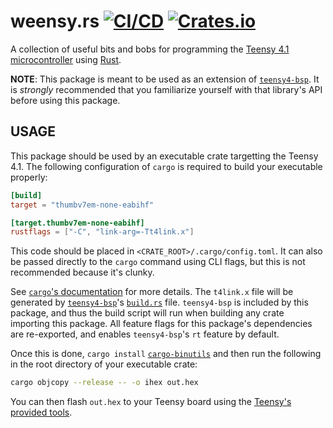 # weensy.rs [![CI/CD](https://github.com/speelbarrow/weensy.rs/actions/workflows/cicd.yml/badge.svg)](https://github.com/speelbarrow/weensy.rs/actions/workflows/cicd.yml) [![Crates.io](https://img.shields.io/crates/v/weensy?logo=rust)](https://crates.io/crates/weensy)


A collection of useful bits and bobs for programming the 
[Teensy 4.1 microcontroller](https://www.pjrc.com/store/teensy41.html) using [Rust](https://rust-lang.org).

**NOTE**:
This package is meant to be used as an extension of [`teensy4-bsp`](https://docs.rs/teensy4-bsp/latest/teensy4_bsp/). 
It is *strongly* recommended that you familiarize yourself with that library's API before using this package.

## USAGE
This package should be used by an executable crate targetting the Teensy 4.1. The following configuration of `cargo` 
is required to build your executable properly:
```toml
[build]
target = "thumbv7em-none-eabihf"

[target.thumbv7em-none-eabihf]
rustflags = ["-C", "link-arg=-Tt4link.x"]
```
This code should be placed in `<CRATE_ROOT>/.cargo/config.toml`. It can also be passed directly to the `cargo` command
using CLI flags, but this is not recommended because it's clunky.

See [`cargo`'s documentation](https://doc.rust-lang.org/cargo/reference/config.html) for more details. The `t4link.x`
file will be generated by [`teensy4-bsp`](https://docs.rs/teensy4-bsp/latest/teensy4_bsp/)'s
[`build.rs`](https://github.com/mciantyre/teensy4-rs/blob/master/build.rs) file. `teensy4-bsp` is included by this
package, and thus the build script will run when building any crate importing this package. All feature flags for this package's dependencies are re-exported, and enables `teensy4-bsp`'s `rt` feature by default.

Once this is done, `cargo install` [`cargo-binutils`](https://github.com/mciantyre/teensy4-rs/blob/master/build.rs) and
then run the following in the root directory of your executable crate:
```sh
cargo objcopy --release -- -o ihex out.hex
```

You can then flash `out.hex` to your Teensy board using the
[Teensy's provided tools](https://www.pjrc.com/teensy/loader.html).
